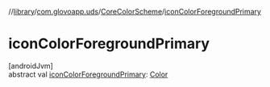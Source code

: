 //[library](../../../index.md)/[com.glovoapp.uds](../index.md)/[CoreColorScheme](index.md)/[iconColorForegroundPrimary](icon-color-foreground-primary.md)

# iconColorForegroundPrimary

[androidJvm]\
abstract val [iconColorForegroundPrimary](icon-color-foreground-primary.md): [Color](https://developer.android.com/reference/kotlin/androidx/compose/ui/graphics/Color.html)
